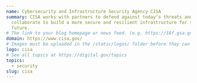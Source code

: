 ```yaml
---
name: Cybersecurity and Infrastructure Security Agency CISA
summary: CISA works with partners to defend against today’s threats and
  collaborate to build a more secure and resilient infrastructure for the
  future.
# The link to your blog homepage or news feed. (e.g. https://18f.gsa.gov/)
domain: https://www.cisa.gov/
# Images must be uploaded in the /static/logos/ folder before they can be used here.
logo: cisa
# See all topics at https://digital.gov/topics
topics:
  - security
slug: cisa
---
```

